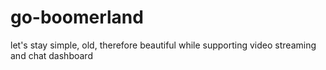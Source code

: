 # go-boomerland

let's stay simple, old, therefore beautiful while supporting video streaming and chat dashboard
